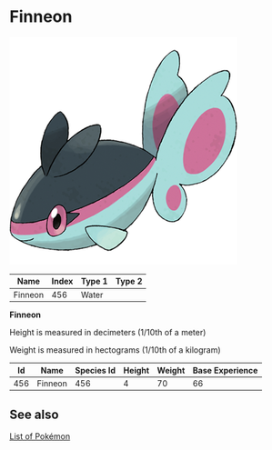 # Finneon


![Finneon](images/456.png)

| **Name** | **Index** | **Type 1** | **Type 2** |
|----|----|----|----|
| Finneon | 456 | Water  |  |

**Finneon** 


Height is measured in decimeters (1/10th of a meter)

Weight is measured in hectograms (1/10th of a kilogram)

| **Id** | **Name** | **Species Id** | **Height** | **Weight** | **Base Experience** |
|--------|----------|----------------|------------|------------|---------------------|
| 456 | Finneon | 456 | 4 | 70 | 66 |


## See also

[List of Pokémon](../pokemon.md)
